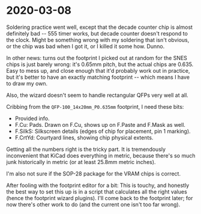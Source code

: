 # 2020-03-08

Soldering practice went well, except that the decade counter chip is almost
definitely bad -- 555 timer works, but decade counter doesn't respond to the
clock.  Might be something wrong with my soldering that isn't obvious, or the
chip was bad when I got it, or I killed it some how.  Dunno.

In other news: turns out the footprint I picked out at random for the SNES
chips is just barely wrong: it's 0.65mm pitch, but the actual chips are 0.635.
Easy to mess up, and close enough that it'd probably work out in practice, but
it's better to have an exactly matching footprint -- which means I have to draw
my own.

Also, the wizard doesn't seem to handle rectangular QFPs very well at all.

Cribbing from the `QFP-100_14x20mm_P0.635mm` footprint, I need these bits:

*   Provided info.
*   F.Cu: Pads. Drawn on F.Cu, shows up on F.Paste and F.Mask as well.
*   F.SilkS: Silkscreen details (edges of chip for placement, pin 1 marking).
*   F.CrtYd: Courtyard lines, showing chip physical extents.

Getting all the numbers right is the tricky part. It is tremendously
inconvenient that KiCad does everything in metric, because there's so much junk
historically in metric (or at least 25.8mm metric inches).

I'm also not sure if the SOP-28 package for the VRAM chips is correct.

After fooling with the footprint editor for a bit: This is touchy, and honestly
the best way to set this up is in a script that calculates all the right values
(hence the footprint wizard plugins).  I'll come back to the footprint later;
for now there's other work to do (and the current one isn't too far wrong).
